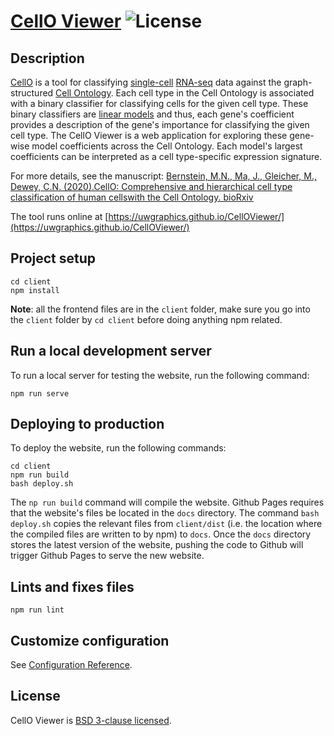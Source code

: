 # [CellO Viewer](https://uwgraphics.github.io/CellNetworkViewer/) ![License](https://img.shields.io/badge/License-BSD%203--Clause-green.svg)

## Description

[CellO](https://github.com/deweylab/CellO) is a tool for classifying [single-cell](https://en.wikipedia.org/wiki/Single_cell_sequencing) [RNA-seq](https://en.wikipedia.org/wiki/RNA-Seq) data against the graph-structured [Cell Ontology](http://www.obofoundry.org/ontology/cl.html).  Each cell type in the Cell Ontology is associated with a binary classifier for classifying cells for the given cell type. These binary classifiers are [linear models](https://en.wikipedia.org/wiki/Generalized_linear_model) and thus, each gene's coefficient provides a description of the gene's importance for classifying the given cell type.  The CellO Viewer is a web application for exploring these gene-wise model coefficients across the Cell Ontology.  Each model's largest coefficients can be interpreted as a cell type-specific expression signature.

For more details, see the manuscript: [Bernstein, M.N., Ma, J., Gleicher, M., Dewey, C.N. (2020).CellO: Comprehensive and hierarchical cell type classification of human cellswith the Cell Ontology. bioRxiv](https://www.biorxiv.org/content/10.1101/634097v2)

The tool runs online at [https://uwgraphics.github.io/CellOViewer/](https://uwgraphics.github.io/CellOViewer/)

## Project setup
```
cd client
npm install
```
**Note**: all the frontend files are in the `client` folder, make sure you go into the `client` folder by `cd client` before doing anything npm related.

## Run a local development server

To run a local server for testing the website, run the following command:

```
npm run serve
```

## Deploying to production

To deploy the website, run the following commands:

```
cd client
npm run build
bash deploy.sh
```

The ``np run build`` command will compile the website. Github Pages requires that the website's files be located in the ``docs`` directory.  The command  ``bash deploy.sh`` copies the relevant files from ``client/dist`` (i.e. the location where the compiled files are written to by npm) to ``docs``.  Once the ``docs`` directory stores the latest version of the website, pushing the code to Github will trigger Github Pages to serve the new website. 

## Lints and fixes files

```
npm run lint
```

## Customize configuration
See [Configuration Reference](https://cli.vuejs.org/config/).

## License

CellO Viewer is [BSD 3-clause licensed](./LICENSE).
